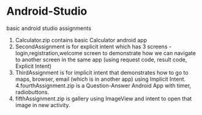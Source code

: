# Android-Studio
basic android studio assignments

1. Calculator.zip contains basic Calculator android app
2. SecondAssignment is for explicit intent which has 3 screens - login,registration,welcome screen to demonstrate how we can navigate to another screen in the same app (using request code, result code, Explicit Intent)
3. ThirdAssignment is for implicit intent that demonstrates how to go to maps, browser, email (which is in another app) using Implicit Intent.
4.fourthAssignment.zip is a Question-Answer Android App with timer, radiobuttons.
5. fifthAssignment.zip is gallery using ImageView and intent to open that image in new activity.
